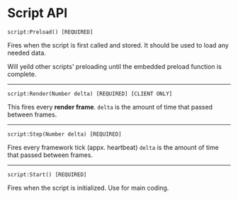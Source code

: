 # Script API

`script:Preload() [REQUIRED]`

Fires when the script is first called and stored. It should be used to load any needed data.

Will yeild other scripts' preloading until the embedded preload function is complete.

---

`script:Render(Number delta) [REQUIRED] [CLIENT ONLY]`

This fires every **render frame**.
`delta` is the amount of time that passed between frames.

---

`script:Step(Number delta) [REQUIRED]`

Fires every framework tick (appx. heartbeat)
`delta` is the amount of time that passed between frames.

---

`script:Start() [REQUIRED]`

Fires when the script is initialized. Use for main coding.
